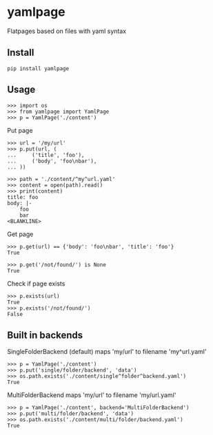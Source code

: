 yamlpage
========
Flatpages based on files with yaml syntax

Install
-------
    pip install yamlpage

Usage
-----
    >>> import os
    >>> from yamlpage import YamlPage
    >>> p = YamlPage('./content')


Put page

    >>> url = '/my/url'
    >>> p.put(url, (
    ...     ('title', 'foo'),
    ...     ('body', 'foo\nbar'),
    ... ))

    >>> path = './content/^my^url.yaml'
    >>> content = open(path).read()
    >>> print(content)
    title: foo
    body: |-
        foo
        bar
    <BLANKLINE>


Get page

    >>> p.get(url) == {'body': 'foo\nbar', 'title': 'foo'}
    True

    >>> p.get('/not/found/') is None
    True

Check if page exists

    >>> p.exists(url)
    True
    >>> p.exists('/not/found/')
    False


Built in backends
-----------------
SingleFolderBackend (default) maps 'my/url' to filename 'my^url.yaml'

    >>> p = YamlPage('./content')
    >>> p.put('single/folder/backend', 'data')
    >>> os.path.exists('./content/single^folder^backend.yaml')
    True

MultiFolderBackend maps 'my/url' to filename 'my/url.yaml'

    >>> p = YamlPage('./content', backend='MultiFolderBackend')
    >>> p.put('multi/folder/backend', 'data')
    >>> os.path.exists('./content/multi/folder/backend.yaml')
    True